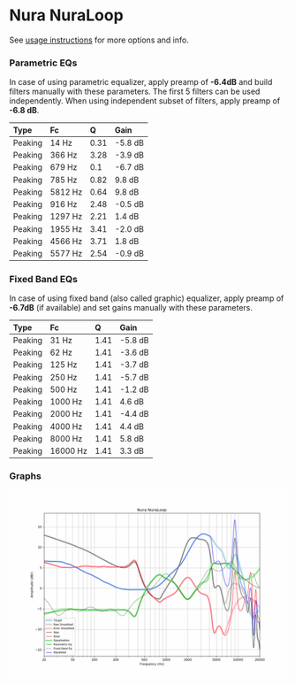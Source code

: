 # Nura NuraLoop
See [usage instructions](https://github.com/jaakkopasanen/AutoEq#usage) for more options and info.

### Parametric EQs
In case of using parametric equalizer, apply preamp of **-6.4dB** and build filters manually
with these parameters. The first 5 filters can be used independently.
When using independent subset of filters, apply preamp of **-6.8 dB**.

| Type    | Fc      |    Q | Gain    |
|:--------|:--------|:-----|:--------|
| Peaking | 14 Hz   | 0.31 | -5.8 dB |
| Peaking | 366 Hz  | 3.28 | -3.9 dB |
| Peaking | 679 Hz  | 0.1  | -6.7 dB |
| Peaking | 785 Hz  | 0.82 | 9.8 dB  |
| Peaking | 5812 Hz | 0.64 | 9.8 dB  |
| Peaking | 916 Hz  | 2.48 | -0.5 dB |
| Peaking | 1297 Hz | 2.21 | 1.4 dB  |
| Peaking | 1955 Hz | 3.41 | -2.0 dB |
| Peaking | 4566 Hz | 3.71 | 1.8 dB  |
| Peaking | 5577 Hz | 2.54 | -0.9 dB |

### Fixed Band EQs
In case of using fixed band (also called graphic) equalizer, apply preamp of **-6.7dB**
(if available) and set gains manually with these parameters.

| Type    | Fc       |    Q | Gain    |
|:--------|:---------|:-----|:--------|
| Peaking | 31 Hz    | 1.41 | -5.8 dB |
| Peaking | 62 Hz    | 1.41 | -3.6 dB |
| Peaking | 125 Hz   | 1.41 | -3.7 dB |
| Peaking | 250 Hz   | 1.41 | -5.7 dB |
| Peaking | 500 Hz   | 1.41 | -1.2 dB |
| Peaking | 1000 Hz  | 1.41 | 4.6 dB  |
| Peaking | 2000 Hz  | 1.41 | -4.4 dB |
| Peaking | 4000 Hz  | 1.41 | 4.4 dB  |
| Peaking | 8000 Hz  | 1.41 | 5.8 dB  |
| Peaking | 16000 Hz | 1.41 | 3.3 dB  |

### Graphs
![](./Nura%20NuraLoop.png)
